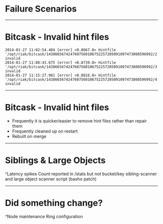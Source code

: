 # Failure Scenarios

---

# Bitcask - Invalid hint files

```
2014-01-27 11:02:54.404 [error] <0.8667.0> Hintfile '/opt/riak/bitcask/1438665674247607560106752257205091097473808596992/2.bitcask.hint' invalid  
2014-01-27 11:08:43.675 [error] <0.8739.0> Hintfile '/opt/riak/bitcask/1438665674247607560106752257205091097473808596992/3.bitcask.hint' invalid  
2014-01-27 11:15:27.981 [error] <0.8816.0> Hintfile '/opt/riak/bitcask/1438665674247607560106752257205091097473808596992/4.bitcask.hint' invalid
```
---

# Bitcask - Invalid hint files

* Frequently it is quicker/easier to remove hint files rather than repair them
* Frequently cleaned up on restart 
* Rebuilt on merge

---

# Siblings & Large Objects

^Latency spikes Count reported in /stats but not bucket/key sibling-scanner and large object scanner script (basho patch) 

---

# Did something change?

^Node maintenance Ring configuration 


